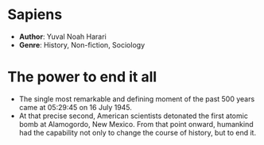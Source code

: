# Sapiens
- **Author**: Yuval Noah Harari 
- **Genre**: History, Non-fiction, Sociology

# The power to end it all
- The single most remarkable and defining moment of the past 500 years came at 05:29:45 on 16 July 1945. 
- At that precise second, American scientists detonated the first atomic bomb at Alamogordo, New Mexico. From that point onward, humankind had the capability not only to change the course of history, but to end it.